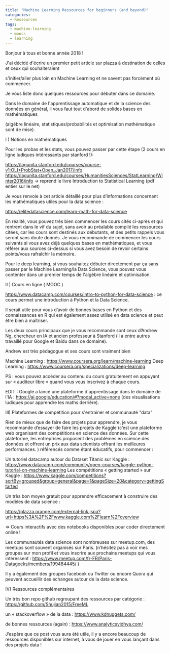 ```yaml
---
title: "Machine Learning Ressources for beginners (and beyond)"
categories:
  - Ressources
tags:
  - machine-learning
  - moocs
  - learning
---
```


Bonjour à tous et bonne année 2018 !

J'ai décidé d'écrire un premier petit article sur plazza à destination de celles et ceux qui souhaiteraient

s'initier/aller plus loin en Machine Learning et ne savent pas forcément où commencer.

Je vous liste donc quelques ressources pour débuter dans ce domaine.

Dans le domaine de l'apprentissage automatique et de la science des données en général, il vous faut tout d'abord de solides bases en mathématiques

(algèbre linéaire, statistiques/probabilités et optimisation mathématique sont de mise).

I ) Notions en mathématiques

Pour les probas et les stats, vous pouvez passer par cette étape  (2 cours en ligne ludiques intéressants par stanford !):

https://lagunita.stanford.edu/courses/course-v1:OLI+ProbStat+Open_Jan2017/info
https://lagunita.stanford.edu/courses/HumanitiesSciences/StatLearning/Winter2016/info
-> reprend le livre Introduction to Statistical Learning (pdf entier sur le net)

Je vous renvoie à cet article détaillé pour plus d’informations concernant les mathématiques utiles pour la data science :

https://elitedatascience.com/learn-math-for-data-science

En réalité, vous pouvez très bien commencer les cours cités ci-après et qui rentrent dans le vif du sujet, sans avoir au préalable compilé les ressources citées, car les cours sont destinés aux débutants, et des petits rappels vous seront sans doute donnés. Je vous recommande de commencer les cours suivants si vous avez déjà quelques bases en mathématiques, et vous référer aux sources ci-dessus si vous avez besoin de revoir certains points/vous rafraîchir la mémoire.

Pour le deep learning, si vous souhaitez débuter directement par ça sans passer par le Machine Learning/la Data Science, vous pouvez vous contenter dans un premier temps de l'algèbre linéaire et optimisation.

II ) Cours en ligne ( MOOC )

https://www.datacamp.com/courses/intro-to-python-for-data-science : ce cours permet une introduction à Python et la Data Science.

Il serait utile pour vous d’avoir de bonnes bases en Python et des connaissances en R qui est également assez utilisé en data science et peut être bien à maîtriser.

Les deux cours principaux que je vous recommande sont ceux d’Andrew Ng, chercheur en IA et ancien professeur à Stanford (il a entre autres travaillé pour Google et Baidu dans ce domaine).

Andrew est très pédagogue et ses cours sont vraiment bien 

Machine Learning : https://www.coursera.org/learn/machine-learning
Deep Learning : https://www.coursera.org/specializations/deep-learning


PS : vous pouvez accéder au contenu du cours gratuitement en appuyant sur « auditeur libre » quand vous vous inscrivez à chaque cours.

EDIT : Google a lancé une plateforme d'apprentissage dans le domaine de l'IA : https://ai.google/education/#?modal_active=none (des visualisations ludiques pour apprendre les maths derrière).

III) Plateformes de compétition pour s'entrainer et communauté "data"

Rien de mieux que de faire des projets pour apprendre, je vous recommande d’essayer de faire les projets de Kaggle (c’est une plateforme web organisant des compétitions en science des données. Sur cette plateforme, les entreprises proposent des problèmes en science des données et offrent un prix aux data scientists offrant les meilleures performances. ) référencés comme étant éducatifs, pour commencer :

Un tutoriel datacamp autour du Dataset Titanic sur Kaggle : https://www.datacamp.com/community/open-courses/kaggle-python-tutorial-on-machine-learning
Les compétitions « getting started » sur Kaggle :
       https://www.kaggle.com/competitions?sortBy=grouped&group=general&page=1&pageSize=20&category=gettingStarted

Un très bon moyen gratuit pour apprendre efficacement à construire des modèles de data science :

https://plazza.orange.com/external-link.jspa?url=https%3A%2F%2Fwww.kaggle.com%2Flearn%2Foverview



=> Cours interactifs avec des notebooks disponibles pour coder directement online !



Les communautés data science sont nombreuses sur meetup.com, des meetups sont souvent organisés sur Paris. (n’hésitez pas à voir mes groupes sur mon profil et vous inscrire aux prochains meetups qui vous intéressent : https://www.meetup.com/fr-FR/Paris-Datageeks/members/199484445/   )

Il y a également des groupes facebook ou Twitter ou encore Quora qui peuvent accueillir des échanges autour de la data science.



IV) Ressources complémentaires

Un très bon repo github regroupant des ressources par catégorie : https://github.com/Shujian2015/FreeML 

un « stackoverflow » de la data : https://www.kdnuggets.com/ 

de bonnes ressources (again) : https://www.analyticsvidhya.com/



J’espère que ce post vous aura été utile, il y a encore beaucoup de ressources disponibles sur internet, à vous de jouer en vous lançant dans des projets data  !
